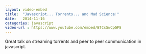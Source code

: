 ```yaml
---
layout: video-embed
title:  "Javascript... Torrents... and Mad Science!"
date:   2014-11-16
categories: javascript
video-url : https://www.youtube.com/embed/BTCsSwCpGP8
---
```

Great talk on streaming torrents and peer to peer communication in javascript.
